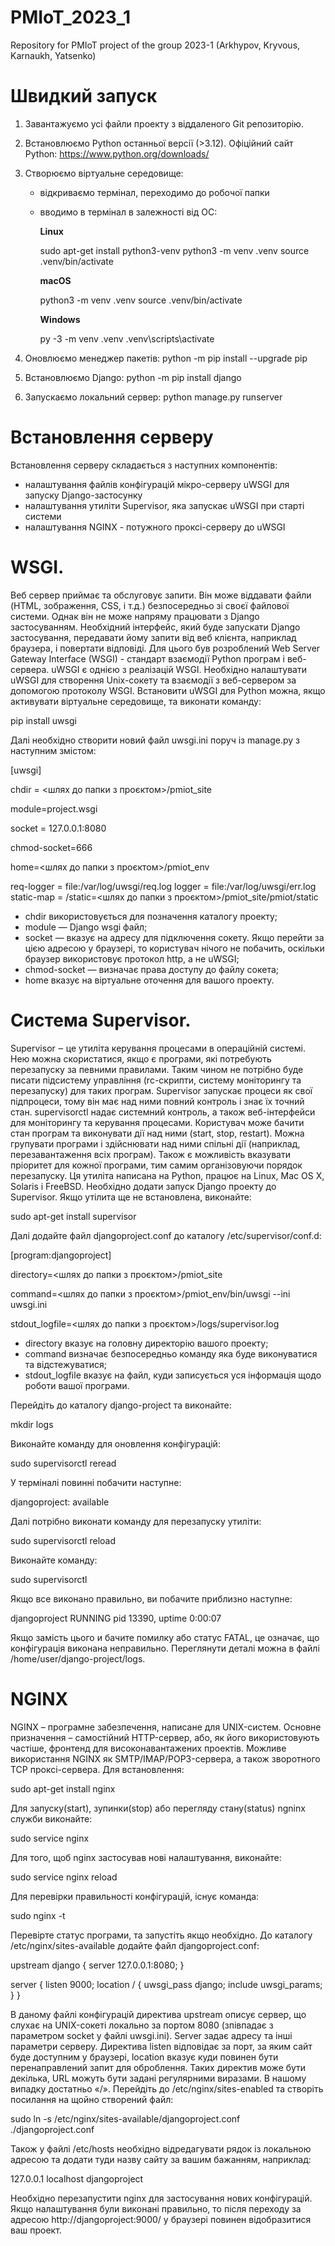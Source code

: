 # PMIoT_2023_1
Repository for PMIoT project of the group 2023-1 (Arkhypov, Kryvous, Karnaukh, Yatsenko)

# Швидкий запуск
1. Завантажуємо усі файли проекту з віддаленого Git репозиторію.
2. Встановлюємо Python останньої версії (>3.12). Офіційний сайт Python: https://www.python.org/downloads/
3. Створюємо віртуальне середовище:
   - відкриваємо термінал, переходимо до робочої папки
   - вводимо в термінал в залежності від ОС:
     
     **Linux**
     
     sudo apt-get install python3-venv
     python3 -m venv .venv
     source .venv/bin/activate
      
     **macOS**
     
     python3 -m venv .venv
     source .venv/bin/activate
      
     **Windows**
     
     py -3 -m venv .venv
     .venv\scripts\activate
     
4. Оновлюємо менеджер пакетів: python -m pip install --upgrade pip
5. Встановлюємо Django: python -m pip install django
6. Запускаємо локальний сервер: python manage.py runserver

# Встановлення серверу
Встановлення серверу складається з наступних компонентів:
- налаштування файлів конфігурацій мікро-серверу uWSGI для запуску Django-застосунку
- налаштування утиліти Supervisor, яка запускає uWSGI при старті системи
- налаштування NGINX - потужного проксі-серверу до uWSGI

# WSGI. 
Веб сервер приймає та обслуговує запити. Він може віддавати файли (HTML, зображення, CSS, і т.д.) безпосередньо зі своєї файлової системи. Однак він не може напряму працювати з Django застосуванням. Необхідний інтерфейс, який буде запускати Django застосування, передавати йому запити від веб клієнта, наприклад браузера, і повертати відповіді.
Для цього був розроблений Web Server Gateway Interface (WSGI) - стандарт взаємодії Python програм і веб-сервера. uWSGI є однією з реалізацій WSGI. Необхідно налаштувати uWSGI для створення Unix-сокету та взаємодії з веб-сервером за допомогою протоколу WSGI.
Встановити uWSGI для Python можна, якщо активувати віртуальне середовище, та виконати команду:

pip install uwsgi

Далі необхідно створити новий файл uwsgi.ini поруч із manage.py з наступним змістом:

[uwsgi]

chdir = <шлях до папки з проєктом>/pmiot_site

module=project.wsgi

socket = 127.0.0.1:8080

chmod-socket=666

home=<шлях до папки з проєктом>/pmiot_env

req-logger = file:/var/log/uwsgi/req.log
logger = file:/var/log/uwsgi/err.log
static-map = /static=<шлях до папки з проєктом>/pmiot_site/pmiot/static


- chdir використовується для позначення каталогу проекту;
- module — Django wsgi файл;
- socket — вказує на адресу для підключення сокету. Якщо перейти за цією адресою у браузері, то користувач нічого не побачить, оскільки браузер використовує протокол http, а не uWSGI;
- chmod-socket — визначає права доступу до файлу сокета;
- home вказує на віртуальне оточення для вашого проекту.

# Система Supervisor. 
Supervisor ‒ це утиліта керування процесами в операційній системі. Нею можна скористатися, якщо є програми, які потребують перезапуску за певними правилами.  Таким чином не потрібно буде писати підсистему управління (rc-скрипти, систему моніторингу та перезапуску) для таких програм.
Supervisor запускає процеси як свої підпроцеси, тому він має над ними повний контроль і знає їх точний стан.
supervisorctl надає системний контроль, а також веб-інтерфейси для моніторингу та керування процесами. Користувач може бачити стан програм та виконувати дії над ними (start, stop, restart).
Можна групувати програми і здійснювати над ними спільні дії (наприклад, перезавантаження всіх програм). Також є можливість вказувати пріоритет для кожної програми, тим самим організовуючи порядок перезапуску.
Ця утиліта написана на Python, працює на Linux, Mac OS X, Solaris і FreeBSD.
Необхідно додати запуск Django проекту до Supervisor. Якщо утілита ще не встановлена, виконайте:

sudo apt-get install supervisor

Далі додайте файл djangoproject.conf до каталогу /etc/supervisor/conf.d:

[program:djangoproject]

directory=<шлях до папки з проєктом>/pmiot_site

command=<шлях до папки з проєктом>/pmiot_env/bin/uwsgi --ini uwsgi.ini 

stdout_logfile=<шлях до папки з проєктом>/logs/supervisor.log

 
- directory вказує на головну директорію вашого проекту;
- command визначає безпосередньо команду яка буде виконуватися та відстежуватися;
- stdout_logfile вказує на файл, куди записується уся інформація щодо роботи вашої програми.

Перейдіть до каталогу  django-project та виконайте:

mkdir logs

Виконайте команду для оновлення конфігурацій:

sudo supervisorctl reread

У терміналі повинні побачити наступне:

djangoproject: available

Далі потрібно виконати команду для перезапуску утиліти:

sudo supervisorctl reload

Виконайте команду:

sudo supervisorctl

Якщо все виконано правильно, ви побачите приблизно наступне:

djangoproject                    RUNNING    pid 13390, uptime 0:00:07

Якщо замість цього и бачите помилку або статус FATAL, це означає, що конфігурація виконана неправильно. Переглянути деталі можна в файлі /home/user/django-project/logs.
 

# NGINX
NGINX – програмне забезпечення, написане для UNIX-систем. Основне призначення – самостійний HTTP-сервер, або, як його використовують частіше, фронтенд для високонавантажених проектів. Можливе використання NGINX як SMTP/IMAP/POP3-сервера, а також зворотного TCP проксі-сервера.
Для встановлення:

sudo apt-get install nginx

Для запуску(start), зупинки(stop) або перегляду стану(status) ngninx служби виконайте:

sudo service nginx <action>

Для того, щоб nginx застосував нові налаштування, виконайте:

sudo service nginx reload

Для перевірки правильності конфігурацій, існує команда:

sudo nginx -t

Перевірте статус програми, та запустіть якщо необхідно. До каталогу /etc/nginx/sites-available додайте файл  djangoproject.conf:

upstream django {
    server 127.0.0.1:8080;
}

server {
    listen      9000;
    location / {
        uwsgi_pass  django;
        include     uwsgi_params;
    }
}

В даному файлі конфігурацій директива upstream описує сервер, що слухає на UNIX-сокеті локально за портом 8080 (зпівпадає з параметром socket у файлі uwsgi.ini). Server задає адресу та інші параметри серверу. Директива listen відповідає за порт, за яким сайт буде доступним у браузері, location вказує куди повинен бути перенаправлений запит для оброблення. Таких директив може бути декілька, URL можуть бути задані регулярними виразами. В нашому випадку достатньо «/».
Перейдіть до /etc/nginx/sites-enabled та створіть посилання на щойно створений файл:

sudo ln -s /etc/nginx/sites-available/djangoproject.conf ./djangoproject.conf

Також у файлі /etc/hosts необхідно відредагувати рядок із локальною адресою та додати туди назву сайту за вашим бажанням, наприклад:

127.0.0.1    localhost djangoproject

Необхідно перезапустити nginx для застосування нових конфігурацій. Якщо налаштування були виконані правильно, то після переходу за адресою http://djangoproject:9000/ у браузері повинен відобразитися ваш проект.
